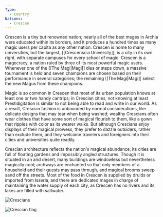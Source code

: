 ```yaml
---
Type:
  - Country
Nations:
  - Crescen
---
```

Crescen is a tiny but renowned nation; nearly all of the best mages in Archia were educated within its borders, and it produces a hundred times as many magic users per capita as any other nation. Crescen is home to many universities, but the largest, [[Crescenscia University]], is a city in its own right, with separate campuses for every school of magic. Crescen is a magocracy, a nation ruled by three of its most powerful magic users. Whenever one of the [[The Magi|Magi]] dies or steps down, a massive tournament is held and seven champions are chosen based on their performance in several categories; the remaining [[The Magi|Magi]] select the new Magus from these champions.

Magic is so common in Crescen that most of its urban population knows at least one or two handy cantrips; in Crescian cities, not knowing at least Prestidigitation is similar to not being able to read and write in our world. As a result, Crescian fashion is unbounded by normal considerations, like delicate designs that may tear when being washed; wealthy Crescians often wear clothes that have some sort of magical flourish to them, like a gown that ripples with color as its wearer walks. But although Crescians enjoy displays of their magical prowess, they prefer to dazzle outsiders, rather than exclude them, and they welcome travelers and foreigners into their cities and universities quite readily.

Crescian architecture reflects the nation's magical abundance; its cities are full of floating gardens and impossibly angled structures. Though it is situated in an arid desert, many buildings are windowless but nevertheless magically cool; archways are enchanted so that only members of a household and their guests may pass through, and magical brooms sweep sand off the streets. Most of the food in Crescen is supplied by druids or imported from Isseria, and there are dedicated mages in charge of maintaining the water supply of each city, as Crescen has no rivers and its lakes are filled with saltwater.

![Crescians](https://www.worldanvil.com/uploads/images/c2d571e654087d0cb55db72b964be2ac.png)

![Crescian flag](https://www.worldanvil.com/uploads/images/a42116dab6a78677dd8beb0832367a50.png)
